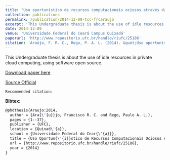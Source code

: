 ```yaml
---
title: "Uso oportunístico de recursos computacionais ociosos através da virtualização"
collection: publications
permalink: /publication/2014-12-09-tcc-frcaraujo
excerpt: 'This Undergraduate thesis is about the use of idle resources in private cloud computing, using software open source.'
date: 2014-12-09
venue: 'Universidade Federal do Ceará Campus Quixadá'
paperurl: 'http://www.repositorio.ufc.br/handle/riufc/25186'
citation: 'Araújo, F. R. C., Rego, P. A. L. (2014). &quot;Uso oportunístico de recursos computacionais ociosos através da virtualização.&quot; <i>In Universidade Federal do Ceará Campus Quixadá</i>. (pp. 1-37). Quixadá, CE: UFC.'
---
```

This Undergraduate thesis is about the use of idle resources in private cloud computing, using software open source.

[Download paper here](https://renato2012.github.io/files/2014-tcc-frcaraujo.pdf)

[Source Official](http://www.repositorio.ufc.br/handle/riufc/25186)

`Recommended citation:`

**Bibtex:**

```tex
@phdthesis{Araujo:2014,
  author = {Ara{\'{u}}jo, Francisco R. C. and Rego, Paulo A. L.},
  pages = {1--37},
  publisher = {UFC},
  location = {Quixad\'{a}},
  school = {Universidade Federal do Cear{\'{a}}},
  title = {Uso Oportun{\'{i}}stico de Recursos Computacionais Ociosos Atrav{\'{e}}s da Virtualiza{\c{c}}{\~{a}}o},
  url = {http://www.repositorio.ufc.br/handle/riufc/25186},
  year = {2014}
}
```
